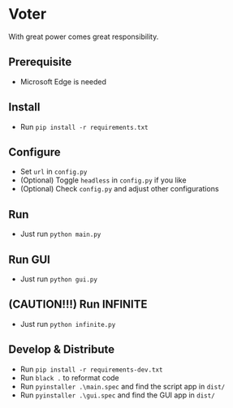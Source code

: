 # Voter
With great power comes great responsibility.

## Prerequisite
- Microsoft Edge is needed

## Install
- Run `pip install -r requirements.txt`

## Configure
- Set `url` in `config.py`
- (Optional) Toggle `headless` in `config.py` if you like
- (Optional) Check `config.py` and adjust other configurations

## Run
- Just run `python main.py`

## Run GUI
- Just run `python gui.py`

## (CAUTION!!!) Run INFINITE
- Just run `python infinite.py`

## Develop & Distribute
- Run `pip install -r requirements-dev.txt`
- Run `black .` to reformat code
- Run `pyinstaller .\main.spec` and find the script app in `dist/`
- Run `pyinstaller .\gui.spec` and find the GUI app in `dist/`